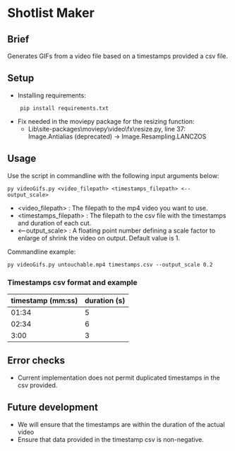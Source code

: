 # Shotlist Maker

## Brief
Generates GIFs from a video file based on a timestamps provided a csv file.

## Setup
- Installing requirements:

``` 
    pip install requirements.txt
```

- Fix needed in the moviepy package for the resizing function:
    - Lib\site-packages\moviepy\video\fx\resize.py, line 37: Image.Antialias (deprecated) -> Image.Resampling.LANCZOS

## Usage
Use the script in commandline with the following input arguments below:

```
py videoGifs.py <video_filepath> <timestamps_filepath> <--output_scale>
```

- <video_filepath> : The filepath to the mp4 video you want to use. 
- <timestamps_filepath> : The filepath to the csv file with the timestamps and duration of each cut. 
- <--output_scale> : A floating point number defining a scale factor to enlarge of shrink the video on output. Default value is 1.  

Commandline example: 
``` 
py videoGifs.py untouchable.mp4 timestamps.csv --output_scale 0.2
```
### Timestamps csv format and example 
|timestamp (mm:ss)|duration (s)|
|-----------------|------------|
|01:34| 5| 
|02:34| 6| 
|3:00| 3| 

## Error checks
- Current implementation does not permit duplicated timestamps in the csv provided. 

## Future development 
- We will ensure that the timestamps are within the duration of the actual video 
- Ensure that data provided in the timestamp csv is non-negative. 


